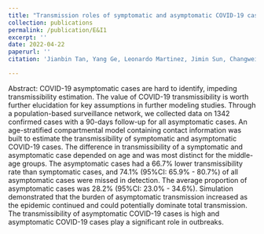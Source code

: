 ```yaml
---
title: "Transmission roles of symptomatic and asymptomatic COVID-19 cases: a modeling study"
collection: publications
permalink: /publication/E&I1
excerpt: ''
date: 2022-04-22
paperurl: ''
citation: 'Jianbin Tan, Yang Ge, Leonardo Martinez, Jimin Sun, Changwei Li, Adrianna Westbrook, Enfu Chen, Jinren Pan, Yang Li, Wei Cheng, Feng Ling, Zhiping Chen, Ye Shen, and Hui Huang,  Transmission roles of symptomatic and asymptomatic COVID-19 cases: a modeling study, Epidemiology and Infection, accepted'

---
```

Abstract: COVID-19 asymptomatic cases are hard to identify, impeding transmissibility estimation. The value of COVID-19 transmissibility is worth further elucidation for key assumptions in further modeling studies. Through a population-based surveillance network, we collected data on 1342 confirmed cases with a 90-days follow-up for all asymptomatic cases. An age-stratified compartmental model containing contact information was built to estimate the transmissibility of symptomatic and asymptomatic COVID-19 cases. The difference in transmissibility of a symptomatic and asymptomatic case depended on age and was most distinct for the middle-age groups. The asymptomatic cases had a 66.7$\%$ lower transmissibility rate than symptomatic cases, and 74.1$\%$ (95$\%$CI: 65.9$\%$ - 80.7$\%$) of all asymptomatic cases were missed in detection. The average proportion of asymptomatic cases was 28.2$\%$ (95$\%$CI: 23.0$\%$ - 34.6$\%$). Simulation demonstrated that the burden of asymptomatic transmission increased as the epidemic continued and could potentially dominate total transmission. The transmissibility of asymptomatic COVID-19 cases is high and asymptomatic COVID-19 cases play a significant role in outbreaks.  


